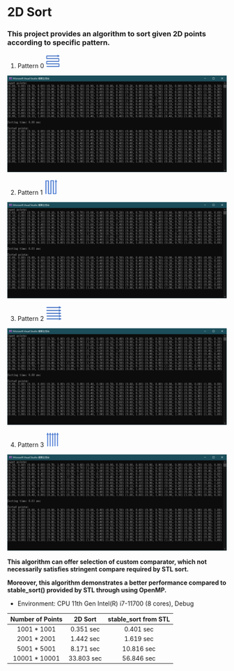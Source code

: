 # 2D Sort

### This project provides an algorithm to sort given 2D points according to specific pattern.

1. Pattern 0
![Image](https://github.com/Chen-Si-An/2D-Sort/blob/main/Sort_0.bmp)

![Image](https://github.com/Chen-Si-An/2D-Sort/blob/main/Result_0.bmp)

2. Pattern 1
![Image](https://github.com/Chen-Si-An/2D-Sort/blob/main/Sort_1.bmp)

![Image](https://github.com/Chen-Si-An/2D-Sort/blob/main/Result_1.bmp)

3. Pattern 2
![Image](https://github.com/Chen-Si-An/2D-Sort/blob/main/Sort_2.bmp)

![Image](https://github.com/Chen-Si-An/2D-Sort/blob/main/Result_2.bmp)

4. Pattern 3
![Image](https://github.com/Chen-Si-An/2D-Sort/blob/main/Sort_3.bmp)

![Image](https://github.com/Chen-Si-An/2D-Sort/blob/main/Result_3.bmp)

**This algorithm can offer selection of custom comparator, which not necessarily satisfies stringent compare required by STL sort.**

**Moreover, this algorithm demonstrates a better performance compared to stable_sort() provided by STL through using OpenMP.**

* Environment: CPU 11th Gen Intel(R) i7-11700 (8 cores), Debug

 Number of Points  |    2D Sort   |  stable_sort from STL
:----------------: |   :-------:  | :--------------------:
   1001 * 1001     |   0.351 sec  |       0.401 sec
   2001 * 2001     |   1.442 sec  |       1.619 sec 
   5001 * 5001     |   8.171 sec  |      10.816 sec  
  10001 * 10001    |  33.803 sec  |      56.846 sec  
